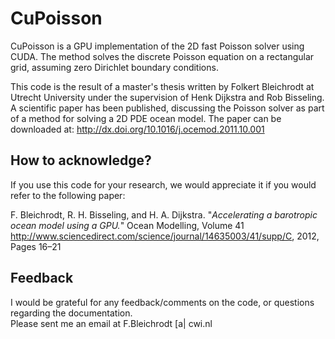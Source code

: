 # CuPoisson #
CuPoisson is a GPU implementation of the 2D fast Poisson solver using CUDA. The method solves the discrete Poisson equation  on a rectangular grid, assuming zero Dirichlet boundary conditions.

This code is the result of a master's thesis written by Folkert Bleichrodt at Utrecht University under the supervision of Henk Dijkstra and Rob Bisseling.
A scientific paper has been published, discussing the Poisson solver as part
of a method for solving a 2D PDE ocean model. The paper can be downloaded at: http://dx.doi.org/10.1016/j.ocemod.2011.10.001

## How to acknowledge? ##
If you use this code for your research, we would appreciate it if you would refer to the following paper:

F. Bleichrodt, R. H. Bisseling, and H. A. Dijkstra. "_Accelerating a barotropic ocean model using a GPU._" Ocean Modelling, Volume 41 <http://www.sciencedirect.com/science/journal/14635003/41/supp/C>, 2012, Pages 16–21

## Feedback ##
I would be grateful for any feedback/comments on the code, or questions regarding the documentation.<br>
Please sent me an email at F.Bleichrodt [a| cwi.nl